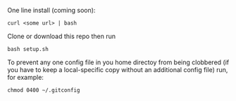 One line install (coming soon):

```
curl <some url> | bash
```


Clone or download this repo then run 

```
bash setup.sh
```

To prevent any one config file in you home directoy from being clobbered
(if you have to keep a local-specific copy without an additional
config file) run, for example:

```
chmod 0400 ~/.gitconfig
```